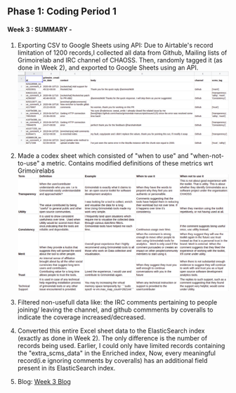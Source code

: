 ## Phase 1: Coding Period 1 

#### Week 3 : SUMMARY -

1. Exporting CSV to Google Sheets using API: Due to Airtable's record limitation of 1200 records,I collected all data from Github, Mailing lists of Grimoirelab and IRC channel of CHAOSS. Then, randomly tagged it (as done in Week 2), and exported to Google Sheets using an API.
	![Image description](gsheets.png)


2. Made a codex sheet which consisted of "when to use" and "when-not-to-use" a metric. Contains modified definitions of these metrics wrt Grimoirelabs
	![Image description](codex.png)


3. Filtered non-usefull data like: the IRC comments pertaining to people joining/ leaving the channel, and github commments by coveralls to indicate the coverage increased/decreased.

4. Converted this entire Excel sheet data to the ElasticSearch index (exactly as done in Week 2). The only difference is the number of records being used. Earlier, I could only have limited records containing the "extra_scms_data" in the Enriched index, Now, every meaningful record(i.e ignoring comments by coveralls) has an additional field present in its ElasticSearch index.

5. Blog: [Week 3 Blog](https://medium.com/@guptaria/week-3-coding-period-1-e0f53643ee74)


